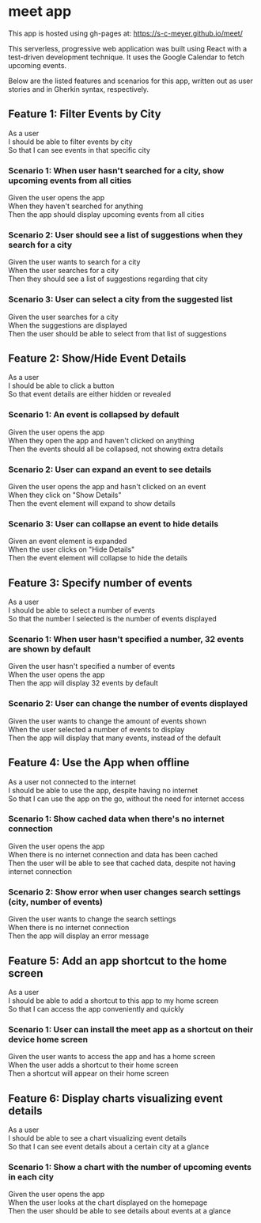 # meet app

This app is hosted using gh-pages at: https://s-c-meyer.github.io/meet/  

This serverless, progressive web application was built using React with a test-driven development technique. It uses the Google Calendar to fetch upcoming events.  

Below are the listed features and scenarios for this app, written out as user stories and in Gherkin syntax, respectively. 

## Feature 1: Filter Events by City 
As a user  
I should be able to filter events by city  
So that I can see events in that specific city  

### Scenario 1: When user hasn't searched for a city, show upcoming events from all cities
Given the user opens the app  
When they haven't searched for anything  
Then the app should display upcoming events from all cities 

### Scenario 2: User should see a list of suggestions when they search for a city
Given the user wants to search for a city  
When the user searches for a city  
Then they should see a list of suggestions regarding that city 

### Scenario 3: User can select a city from the suggested list 
Given the user searches for a city  
When the suggestions are displayed  
Then the user should be able to select from that list of suggestions

## Feature 2: Show/Hide Event Details
As a user  
I should be able to click a button  
So that event details are either hidden or revealed

### Scenario 1: An event is collapsed by default
Given the user opens the app  
When they open the app and haven't clicked on anything  
Then the events should all be collapsed, not showing extra details 

### Scenario 2: User can expand an event to see details
Given the user opens the app and hasn't clicked on an event  
When they click on "Show Details"  
Then the event element will expand to show details

### Scenario 3: User can collapse an event to hide details
Given an event element is expanded  
When the user clicks on "Hide Details"  
Then the event element will collapse to hide the details

## Feature 3: Specify number of events 
As a user  
I should be able to select a number of events  
So that the number I selected is the number of events displayed

### Scenario 1: When user hasn't specified a number, 32 events are shown by default
Given the user hasn't specified a number of events  
When the user opens the app  
Then the app will display 32 events by default

### Scenario 2: User can change the number of events displayed
Given the user wants to change the amount of events shown  
When the user selected a number of events to display  
Then the app will display that many events, instead of the default

## Feature 4: Use the App when offline
As a user not connected to the internet  
I should be able to use the app, despite having no internet  
So that I can use the app on the go, without the need for internet access 

### Scenario 1: Show cached data when there's no internet connection
Given the user opens the app  
When there is no internet connection and data has been cached  
Then the user will be able to see that cached data, despite not having internet connection

### Scenario 2: Show error when user changes search settings (city, number of events)
Given the user wants to change the search settings  
When there is no internet connection  
Then the app will display an error message  

## Feature 5: Add an app shortcut to the home screen
As a user  
I should be able to add a shortcut to this app to my home screen  
So that I can access the app conveniently and quickly  

### Scenario 1: User can install the meet app as a shortcut on their device home screen
Given the user wants to access the app and has a home screen  
When the user adds a shortcut to their home screen  
Then a shortcut will appear on their home screen  

## Feature 6: Display charts visualizing event details
As a user  
I should be able to see a chart visualizing event details  
So that I can see event details about a certain city at a glance

### Scenario 1: Show a chart with the number of upcoming events in each city
Given the user opens the app  
When the user looks at the chart displayed on the homepage  
Then the user should be able to see details about events at a glance



